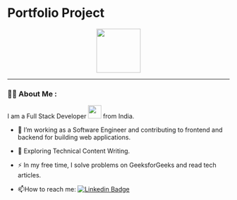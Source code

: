 # Portfolio Project

<div id="header" align="center">
  <img src="https://media.giphy.com/media/v1.Y2lkPTc5MGI3NjExOGJ3cHJuOWU5eHZ2MjdkOHRiMXllZGZxYnNnMjQ5emZleHB1aTFieSZlcD12MV9pbnRlcm5hbF9naWZfYnlfaWQmY3Q9Zw/ROlbnsc7aCIL6Icq6h/giphy.gif" width="100"/>
</div>

---

### :woman_technologist: About Me :

I am a Full Stack Developer <img src="https://media.giphy.com/media/WUlplcMpOCEmTGBtBW/giphy.gif" width="30"> from India.

- :telescope: I’m working as a Software Engineer and contributing to frontend and backend for building web applications.

- :seedling: Exploring Technical Content Writing.

- :zap: In my free time, I solve problems on GeeksforGeeks and read tech articles.

- :mailbox:How to reach me: [![Linkedin Badge](https://img.shields.io/badge/-kakbar-blue?style=flat&logo=Linkedin&logoColor=white)](your-linkedin-url)
